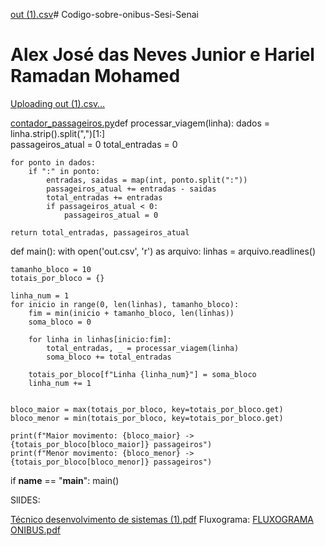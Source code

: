 [out (1).csv](https://github.com/user-attachments/files/21946188/out.1.csv)# Codigo-sobre-onibus-Sesi-Senai
# Alex José das Neves Junior e Hariel Ramadan Mohamed


[Uploading out (1).csv…]()


[contador_passageiros.py](https://github.com/user-attachments/files/21927702/contador_passageiros.py)def processar_viagem(linha):
    dados = linha.strip().split(",")[1:]  
    passageiros_atual = 0
    total_entradas = 0

    for ponto in dados:
        if ":" in ponto:
            entradas, saidas = map(int, ponto.split(":"))
            passageiros_atual += entradas - saidas
            total_entradas += entradas
            if passageiros_atual < 0:
                passageiros_atual = 0

    return total_entradas, passageiros_atual


def main():
    with open('out.csv', 'r') as arquivo:
        linhas = arquivo.readlines()

    tamanho_bloco = 10  
    totais_por_bloco = {}

    linha_num = 1
    for inicio in range(0, len(linhas), tamanho_bloco):
        fim = min(inicio + tamanho_bloco, len(linhas))
        soma_bloco = 0

        for linha in linhas[inicio:fim]:
            total_entradas, _ = processar_viagem(linha)
            soma_bloco += total_entradas

        totais_por_bloco[f"Linha {linha_num}"] = soma_bloco
        linha_num += 1

  
    bloco_maior = max(totais_por_bloco, key=totais_por_bloco.get)
    bloco_menor = min(totais_por_bloco, key=totais_por_bloco.get)

    print(f"Maior movimento: {bloco_maior} -> {totais_por_bloco[bloco_maior]} passageiros")
    print(f"Menor movimento: {bloco_menor} -> {totais_por_bloco[bloco_menor]} passageiros")


if __name__ == "__main__":
    main()

SlIDES: 

[Técnico desenvolvimento de sistemas (1).pdf](https://github.com/user-attachments/files/21946160/Tecnico.desenvolvimento.de.sistemas.1.pdf)
Fluxograma: 
[FLUXOGRAMA ONIBUS.pdf](https://github.com/user-attachments/files/21946162/FLUXOGRAMA.ONIBUS.pdf)

